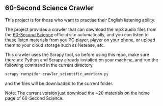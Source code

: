 ## 60-Second Science Crawler
This project is for those who want to practise their English listening ability.

The project provides a crawler that can download the mp3 audio files from the [60-Second Science](https://www.scientificamerican.com/podcast/60-second-science/) official site automatically, and you can listen to these listen materials from you PC player, player on your phone, or upload them to your cloud storage such as Netease, etc.

This crawler uses the Scrapy tool, so before using this repo, make sure there are Python and Scrapy already installed on your machine, and run the following command in the current directory
``` bash
scrapy runspider crawler_scientific_american.py
```
and the files will be downloaded to the current folder.

Note: The current version just download the ~20 materials on the home page of 60-Second Science.